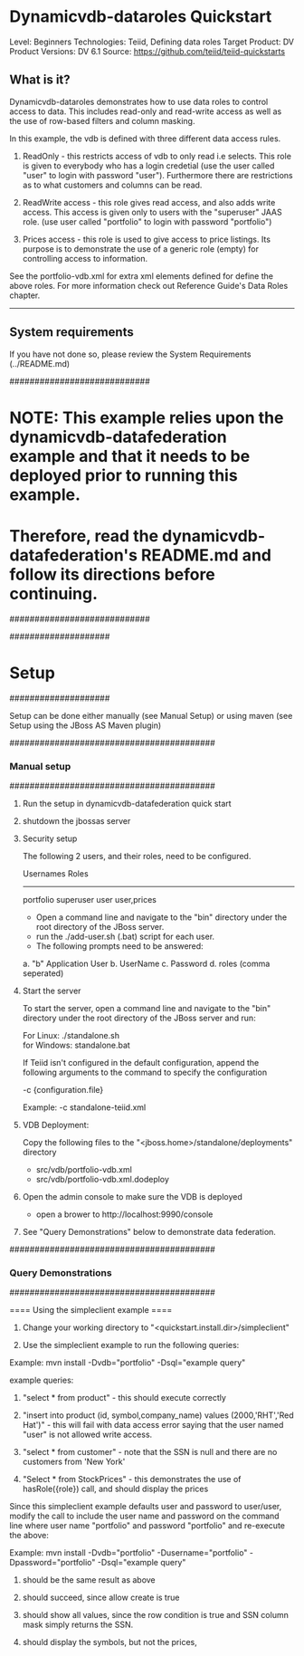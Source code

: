 Dynamicvdb-dataroles Quickstart
================================

Level: Beginners
Technologies: Teiid, Defining data roles
Target Product: DV
Product Versions: DV 6.1
Source: <https://github.com/teiid/teiid-quickstarts>

What is it?
-----------

Dynamicvdb-dataroles demonstrates how to use data roles to control access to data.  This
includes read-only and read-write access as well as the use of row-based filters and column masking.

In this example, the vdb is defined with three different data access rules. 

1) ReadOnly - this restricts access of vdb to only read i.e selects. This role is given to everybody who has a login 
credetial (use the user called "user" to login with password "user").  Furthermore there are restrictions as to what
customers and columns can be read.

2) ReadWrite access - this role gives read access, and also adds write access. This access is given only
to users with the "superuser" JAAS role. (use user called "portfolio" to login with password "portfolio")

3) Prices access - this role is used to give access to price listings.  Its purpose is to demonstrate the use of a
generic role (empty) for controlling access to information.

See the portfolio-vdb.xml for extra xml elements defined for define the above roles. For more information check out
Reference Guide's Data Roles chapter.

-------------------
System requirements
-------------------

If you have not done so, please review the System Requirements (../README.md)

############################
#   NOTE:  This example relies upon the dynamicvdb-datafederation example and that it needs to be deployed prior to running this example.
#       	Therefore, read the dynamicvdb-datafederation's README.md and follow its directions before continuing.
############################



####################
#   Setup
####################

Setup can be done either manually (see Manual Setup) or using maven (see Setup using the JBoss AS Maven plugin) 


#########################################
### Manual setup
#########################################

1) Run the setup in dynamicvdb-datafederation quick start

2) shutdown the jbossas server

3) Security setup

	The following 2 users, and their roles, need to be configured.
		
	Usernames   Roles
	----------	-----
	portfolio	superuser
	user		user,prices
	
	
	-  Open a command line and navigate to the "bin" directory under the root directory of the JBoss server.
	-  run the ./add-user.sh (.bat) script for each user.
	-  The following prompts need to be answered:
	
	a.  "b"  Application User
	b.  UserName
	c.  Password
	d.  roles (comma seperated)


4)  Start the server

	To start the server, open a command line and navigate to the "bin" directory under the root directory of the JBoss server and run:
	
	For Linux:   ./standalone.sh	
	for Windows: standalone.bat

	If Teiid isn't configured in the default configuration, append the following arguments to the command to specify the configuration
		
	-c {configuration.file}  
	
	Example: -c standalone-teiid.xml 

5) VDB Deployment:

    Copy the following files to the "<jboss.home>/standalone/deployments" directory

     * src/vdb/portfolio-vdb.xml
     * src/vdb/portfolio-vdb.xml.dodeploy


6)  Open the admin console to make sure the VDB is deployed

	*  open a brower to http://localhost:9990/console 	

7)  See "Query Demonstrations" below to demonstrate data federation.


#########################################
### Query Demonstrations
#########################################	

==== Using the simpleclient example ====

1. Change your working directory to "&lt;quickstart.install.dir&gt;/simpleclient"

2. Use the simpleclient example to run the following queries:

Example:   mvn install -Dvdb="portfolio" -Dsql="example query"

example queries:

1.	"select * from product" - this should execute correctly

2.	"insert into product (id, symbol,company_name) values (2000,'RHT','Red Hat')" - this will fail with data access error saying 
    that the user named "user" is not allowed write access.
    
3.	"select * from customer" - note that the SSN is null and there are no customers from 'New York'

4.  "Select * from StockPrices" -  this demonstrates the use of hasRole({role}) call, and should display the prices
    
Since this simpleclient example defaults user and password to user/user, modify the call to include the user name and password on the command line 
where user name "portfolio" and password "portfolio" and re-execute the above:

Example:   mvn install -Dvdb="portfolio" -Dusername="portfolio" -Dpassword="portfolio" -Dsql="example query"

1.	should be the same result as above

2.	should succeed, since allow create is true

3.	should show all values, since the row condition is true and SSN column mask simply returns the SSN.

4.  should display the symbols, but not the prices,
